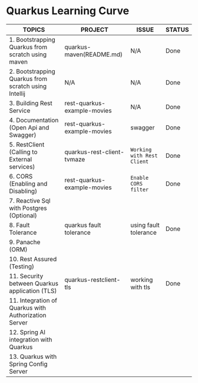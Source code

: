 # Quarkus Learning Curve
| **TOPICS**                                           | **PROJECT**                 | **ISSUE**                  | **STATUS** |
|------------------------------------------------------|-----------------------------|----------------------------|------------|
| 1. Bootstrapping Quarkus from scratch using maven    | quarkus-maven(README.md)    | N/A                        | Done       |
| 2. Bootstrapping Quarkus from scratch using Intellij | N/A                         | N/A                        | Done       |
| 3. Building Rest Service                             | rest-quarkus-example-movies | N/A                        | Done       |
| 4. Documentation (Open Api and Swagger)              | rest-quarkus-example-movies | swagger                    | Done       |
| 5. RestClient (Calling to External services)         | quarkus-rest-client-tvmaze  | `Working with Rest Client` | Done       |
| 6. CORS (Enabling and Disabling)                     | rest-quarkus-example-movies | `Enable CORS filter`       | Done       |
| 7. Reactive Sql with Postgres (Optional)             |                             |                            |            |
| 8. Fault Tolerance                                   | quarkus fault tolerance     | using fault tolerance      | Done       |
| 9. Panache (ORM)                                     |                             |                            |            |
| 10. Rest Assured (Testing)                           |                             |                            |            |
| 11. Security between Quarkus application (TLS)       | quarkus-restclient-tls      | working with tls           | Done       |
| 11. Integration of Quarkus with Authorization Server |                             |                            |            | 
| 12. Spring AI integration with Quarkus               |                             |                            |            |
| 13. Quarkus with Spring Config Server                |                             |                            |            |
